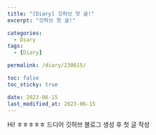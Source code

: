 ```yaml
---
title: "[Diary] 깃허브 첫 글!"
excerpt: "깃허브 첫 글!"

categories:
  - Diary
tags:
  - [Diary]

permalink: /diary/230615/

toc: false
toc_sticky: true

date: 2023-06-15
last_modified_at: 2023-06-15
---
```



Hi! ㅎㅎㅎㅎㅎ
드디어 깃허브 블로그 생성 후 첫 글 작성
